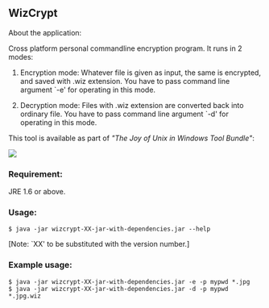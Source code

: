 ## WizCrypt

About the application:

Cross platform personal commandline encryption program. It runs in 2 modes:

1. Encryption mode: Whatever file is given as input, the same is encrypted, and saved with .wiz
   extension. You have to pass command line argument `-e' for operating in this mode.

2. Decryption mode: Files with .wiz extension are converted back into ordinary file. You have to pass command line argument `-d' for operating in this mode.

This tool is available as part of _"The Joy of Unix in Windows Tool Bundle"_:

[![](http://static.wiztools.org/wiztools-cli-tools.png)](http://cli-bundle.wiztools.org/)

### Requirement:

JRE 1.6 or above.

### Usage:

```
$ java -jar wizcrypt-XX-jar-with-dependencies.jar --help
```

[Note: `XX' to be substituted with the version number.]

### Example usage:

```
$ java -jar wizcrypt-XX-jar-with-dependencies.jar -e -p mypwd *.jpg
$ java -jar wizcrypt-XX-jar-with-dependencies.jar -d -p mypwd *.jpg.wiz
```
